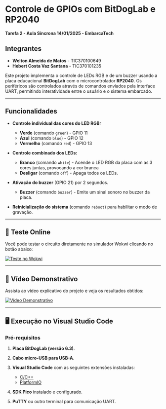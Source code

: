 # Controle de GPIOs com BitDogLab e RP2040

**Tarefa 2 - Aula Síncrona 14/01/2025 - EmbarcaTech**

## Integrantes

- **Welton Almeida de Matos** - TIC370100649
- **Hebert Costa Vaz Santana** - TIC370101235

Este projeto implementa o controle de LEDs RGB e de um buzzer usando a placa educacional **BitDogLab** com o microcontrolador **RP2040**. Os periféricos são controlados através de comandos enviados pela interface UART, permitindo interatividade entre o usuário e o sistema embarcado.

---

## Funcionalidades

- **Controle individual das cores do LED RGB:**
  - **Verde** (comando `green`) - GPIO 11
  - **Azul** (comando `blue`) - GPIO 12
  - **Vermelho** (comando `red`) - GPIO 13
  
- **Controle combinado dos LEDs:**
  - **Branco** (comando `white`) - Acende o LED RGB da placa com as 3 cores juntas, provocando a cor branca
  - **Desligar** (comando `off`) - Apaga todos os LEDs.
  
- **Ativação do buzzer** (GPIO 21) por 2 segundos.
  - **Buzzer** (comando `buzzer`) - Emite um sinal sonoro no buzzer da placa.
  
- **Reinicialização do sistema** (comando `reboot`) para habilitar o modo de gravação.

---

## 🔗 Teste Online

Você pode testar o circuito diretamente no simulador Wokwi clicando no botão abaixo:

<a href="https://wokwi.com/projects/420534537166124033" target="_blank">
  <img src="https://img.shields.io/badge/Simular%20no%20Wokwi-Testar%20Online-brightgreen" alt="Teste no Wokwi">
</a>

---

## 🎥 Vídeo Demonstrativo

Assista ao vídeo explicativo do projeto e veja os resultados obtidos:

<a href="https://drive.google.com/file/d/1GrivlEKLn7yDKzqDptErn85aSMD7J6Gw/view" target="_blank">
  <img src="https://img.shields.io/badge/Assistir-Vídeo-blue" alt="Vídeo Demonstrativo">
</a>

---

## 🖥️ Execução no Visual Studio Code

### Pré-requisitos

1. **Placa BitDogLab (versão 6.3)**.
2. **Cabo micro-USB para USB-A**.
3. **Visual Studio Code** com as seguintes extensões instaladas:
   - [C/C++](https://marketplace.visualstudio.com/items?itemName=ms-vscode.cpptools)
   - [PlatformIO](https://platformio.org/)
   
4. **SDK Pico** instalado e configurado.
5. **PuTTY** ou outro terminal para comunicação UART.
